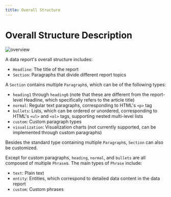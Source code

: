 ```yaml
---
title: Overall Structure
---
```


# Overall Structure Description

![overview](https://gw.alipayobjects.com/mdn/rms_e59602/afts/img/A*QpAmQYCQL2cAAAAAAAAAAAAAARQnAQ)

A data report's overall structure includes:

- `Headline`: The title of the report
- `Section`: Paragraphs that divide different report topics

A `Section` contains multiple `Paragraph`s, which can be of the following types:

- `heading1` through `heading6` (note that these are different from the report-level Headline, which specifically refers to the article title)
- `normal`: Regular text paragraphs, corresponding to HTML's `<p>` tag
- `bullets`: Lists, which can be ordered or unordered, corresponding to HTML's `<ul>` and `<ol>` tags, supporting nested multi-level lists
- `custom`: Custom paragraph types
- `visualization`: Visualization charts (not currently supported, can be implemented through custom paragraphs)

Besides the standard type containing multiple `Paragraph`s, `Section` can also be customized.

Except for custom paragraphs, `heading`, `normal`, and `bullets` are all composed of multiple `Phrase`s. The main types of `Phrase` include:

- `text`: Plain text
- `entity`: Entities, which correspond to detailed data content in the data report
- `custom`: Custom phrases
